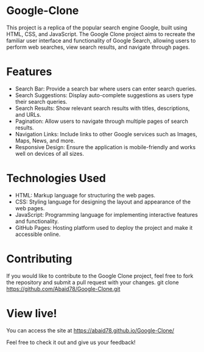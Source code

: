 # Google-Clone
This project is a replica of the popular search engine Google, built using HTML, CSS, and JavaScript. The Google Clone project aims to recreate the familiar user interface and functionality of Google Search, allowing users to perform web searches, view search results, and navigate through pages.
# Features
* Search Bar: Provide a search bar where users can enter search queries.
* Search Suggestions: Display auto-complete suggestions as users type their search queries.
* Search Results: Show relevant search results with titles, descriptions, and URLs.
* Pagination: Allow users to navigate through multiple pages of search results.
* Navigation Links: Include links to other Google services such as Images, Maps, News, and more.
* Responsive Design: Ensure the application is mobile-friendly and works well on devices of all sizes.
# Technologies Used
* HTML: Markup language for structuring the web pages.
* CSS: Styling language for designing the layout and appearance of the web pages.
* JavaScript: Programming language for implementing interactive features and functionality.
* GitHub Pages: Hosting platform used to deploy the project and make it accessible online.


# Contributing
If you would like to contribute to the Google Clone project, feel free to fork the repository and submit a pull request with your changes.
git clone https://github.com/Abaid78/Google-Clone.git
# View live!
You can access the site at https://abaid78.github.io/Google-Clone/

Feel free to check it out and give us your feedback!
